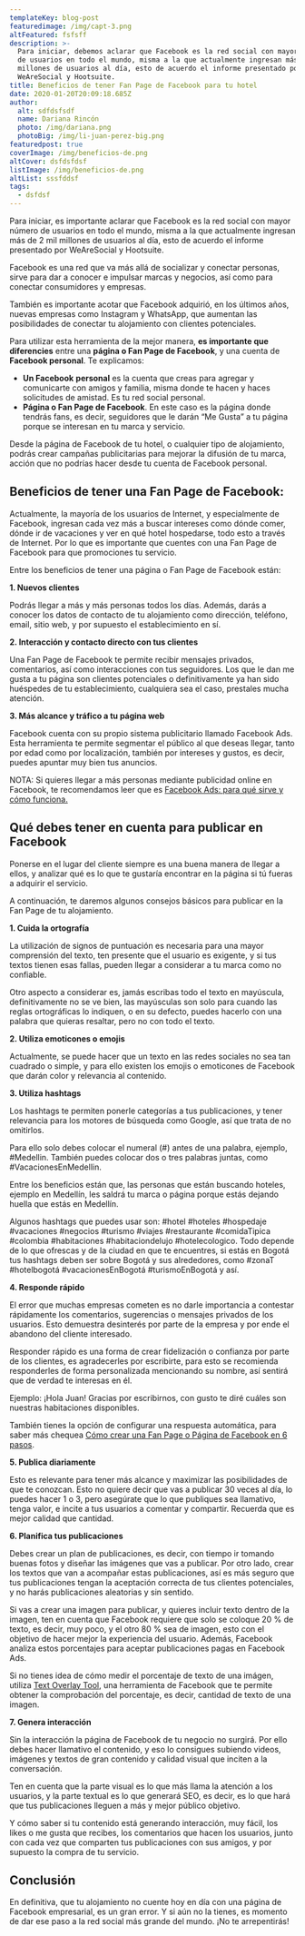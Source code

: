 ```yaml
---
templateKey: blog-post
featuredimage: /img/capt-3.png
altFeatured: fsfsff
description: >-
  Para iniciar, debemos aclarar que Facebook es la red social con mayor número
  de usuarios en todo el mundo, misma a la que actualmente ingresan más de 2 mil
  millones de usuarios al día, esto de acuerdo el informe presentado por
  WeAreSocial y Hootsuite. 
title: Beneficios de tener Fan Page de Facebook para tu hotel
date: 2020-01-20T20:09:18.685Z
author:
  alt: sdfdsfsdf
  name: Dariana Rincón
  photo: /img/dariana.png
  photoBig: /img/li-juan-perez-big.png
featuredpost: true
coverImage: /img/beneficios-de.png
altCover: dsfdsfdsf
listImage: /img/beneficios-de.png
altList: sssfddsf
tags:
  - dsfdsf
---
```

Para iniciar, es importante aclarar que Facebook es la red social con mayor número de usuarios en todo el mundo, misma a la que actualmente ingresan más de 2 mil millones de usuarios al día, esto de acuerdo el informe presentado por WeAreSocial y Hootsuite. 

Facebook es una red que va más allá de socializar y conectar personas, sirve para dar a conocer e impulsar marcas y negocios, así como para conectar consumidores y empresas. 

También es importante acotar que Facebook adquirió, en los últimos años, nuevas empresas como Instagram y WhatsApp, que aumentan las posibilidades de conectar tu alojamiento con clientes potenciales. 

Para utilizar esta herramienta de la mejor manera, **es importante que diferencies** entre una **página o Fan Page de Facebook**, y una cuenta de **Facebook personal**. Te explicamos:

* **Un Facebook** **personal** es la cuenta que creas para agregar y comunicarte con amigos y familia, misma donde te hacen y haces solicitudes de amistad. Es tu red social personal.
* **Página o Fan Page de Facebook**. En este caso es la página donde tendrás fans, es decir, seguidores que le darán “Me Gusta” a tu página porque se interesan en tu marca y servicio.

Desde la página de Facebook de tu hotel, o cualquier tipo de alojamiento, podrás crear campañas publicitarias para mejorar la difusión de tu marca, acción que no podrías hacer desde tu cuenta de Facebook personal.

## **Beneficios de tener una Fan Page de Facebook:**

Actualmente, la mayoría de los usuarios de Internet, y especialmente de Facebook, ingresan cada vez más a buscar intereses como dónde comer, dónde ir de vacaciones y ver en qué hotel hospedarse, todo esto a través de Internet. Por lo que es importante que cuentes con una Fan Page de Facebook para que promociones tu servicio. 

Entre los beneficios de tener una página o Fan Page de Facebook están:

**1. Nuevos clientes**

Podrás llegar a más y más personas todos los días. Además, darás a conocer los datos de contacto de tu alojamiento como dirección, teléfono, email, sitio web, y por supuesto el establecimiento en sí.

**2. Interacción y contacto directo con tus clientes**  

Una Fan Page de Facebook te permite recibir mensajes privados, comentarios, así como interacciones con tus seguidores. Los que le dan me gusta a tu página son clientes potenciales o definitivamente ya han sido huéspedes de tu establecimiento, cualquiera sea el caso, prestales mucha atención. 

**3. Más alcance y tráfico a tu página web**

Facebook cuenta con su propio sistema publicitario llamado Facebook Ads. Esta herramienta te permite segmentar el público al que deseas llegar, tanto por edad como por localización, también por intereses y gustos, es decir, puedes apuntar muy bien tus anuncios.  

NOTA: Si quieres llegar a más personas mediante publicidad online en Facebook, te recomendamos leer que es <a href="https://josefacchin.com/guia-de-facebook-ads/" target="_blank">Facebook Ads: para qué sirve y cómo funciona.</a>  

## **Qué debes tener en cuenta para publicar en Facebook**

Ponerse en el lugar del cliente siempre es una buena manera de llegar a ellos, y analizar qué es lo que te gustaría encontrar en la página si tú fueras a adquirir el servicio. 

A continuación, te daremos algunos consejos básicos para publicar en la Fan Page de tu alojamiento.

**1. Cuida la ortografía** 

La utilización de signos de puntuación es necesaria para una mayor comprensión del texto, ten presente que el usuario es exigente, y si tus textos tienen esas fallas, pueden llegar a considerar a tu marca como no confiable. 

Otro aspecto a considerar es, jamás escribas todo el texto en mayúscula, definitivamente no se ve bien, las mayúsculas son solo para cuando las reglas ortográficas lo indiquen, o en su defecto, puedes hacerlo con una palabra que quieras resaltar, pero no con todo el texto.

**2. Utiliza emoticones o emojis**

Actualmente, se puede hacer que un texto en las redes sociales no sea tan cuadrado o simple, y para ello existen los emojis o emoticones de Facebook que darán color y relevancia al contenido.

**3. Utiliza hashtags** 

Los hashtags te permiten ponerle categorías a tus publicaciones, y tener relevancia para los motores de búsqueda como Google, así que trata de no omitirlos.  

Para ello solo debes colocar el numeral (#) antes de una palabra, ejemplo, #Medellin. También puedes colocar dos o tres palabras juntas, como #VacacionesEnMedellin.

Entre los beneficios están que, las personas que están buscando hoteles, ejemplo en Medellín, les saldrá tu marca o página porque estás dejando huella que estás en Medellín. 

Algunos hashtags que puedes usar son: #hotel #hoteles #hospedaje #vacaciones #negocios #turismo #viajes #restaurante #comidaTipica #colombia #habitaciones #habitaciondelujo #hotelecologico. Todo depende de lo que ofrescas y de la ciudad en que te encuentres, si estás en Bogotá tus hashtags deben ser sobre Bogotá y sus alrededores, como #zonaT #hotelbogotá #vacacionesEnBogotá #turismoEnBogotá y así.

**4. Responde rápido**

El error que muchas empresas cometen es no darle importancia a contestar rápidamente los comentarios, sugerencias o mensajes privados de los usuarios. Esto demuestra desinterés por parte de la empresa y por ende el abandono del cliente interesado. 

Responder rápido es una forma de crear fidelización o confianza por parte de los clientes, es agradecerles por escribirte, para esto se recomienda responderles de forma personalizada mencionando su nombre, así sentirá que de verdad te interesas en él.

Ejemplo: ¡Hola Juan! Gracias por escribirnos, con gusto te diré cuáles son nuestras habitaciones disponibles.  

También tienes la opción de configurar una respuesta automática, para saber más chequea <a href="/blog/cómo-crear-tu-página-de-facebook-empresarial-en-6-pasos/">Cómo crear una Fan Page o Página de Facebook en 6 pasos</a>.

**5. Publica diariamente** 

Esto es relevante para tener más alcance y maximizar las posibilidades de que te conozcan. Esto no quiere decir que vas a publicar 30 veces al día, lo puedes hacer 1 o 3, pero asegúrate que lo que publiques sea llamativo, tenga valor, e incite a tus usuarios a comentar y compartir. Recuerda que es mejor calidad que cantidad.

**6. Planifica tus publicaciones** 

Debes crear un plan de publicaciones, es decir, con tiempo ir tomando buenas fotos y diseñar las imágenes que vas a publicar. Por otro lado, crear los textos que van a acompañar estas publicaciones, así es más seguro que tus publicaciones tengan la aceptación correcta de tus clientes potenciales, y no harás publicaciones aleatorias y sin sentido.

Si vas a  crear una imagen para publicar, y quieres incluir texto dentro de la imagen, ten en cuenta que Facebook requiere que solo se coloque 20 % de texto, es decir, muy poco, y el otro 80 % sea de imagen, esto con el objetivo de hacer mejor la experiencia del usuario. Además, Facebook analiza estos porcentajes para aceptar publicaciones pagas en Facebook Ads. 

Si no tienes idea de cómo medir el porcentaje de texto de una imágen, utiliza <a href="https://www.facebook.com/ads/tools/text_overlay" target="_blank">Text Overlay Tool</a>, una herramienta de Facebook que te permite obtener la comprobación del porcentaje, es decir, cantidad de texto de una imagen. 

**7. Genera interacción** 

 Sin la interacción la página de Facebook de tu negocio no surgirá. Por ello debes hacer llamativo el contenido, y eso lo consigues subiendo videos, imágenes y textos de gran contenido y calidad visual que inciten a la conversación.

Ten en cuenta que la parte visual es lo que más llama la atención a los usuarios, y la parte textual es lo que generará SEO, es decir, es lo que hará que tus publicaciones lleguen a más y mejor público objetivo.

Y cómo saber si tu contenido está generando interacción, muy fácil, los likes o me gusta que recibes, los comentarios que hacen los usuarios, junto con cada vez que comparten tus publicaciones con sus amigos, y por supuesto la compra de tu servicio.

## **Conclusión** 

En definitiva, que tu alojamiento no cuente hoy en día con una página de Facebook empresarial, es un gran error. Y si aún no la tienes, es momento de dar ese paso a la red social más grande del mundo. ¡No te arrepentirás!

